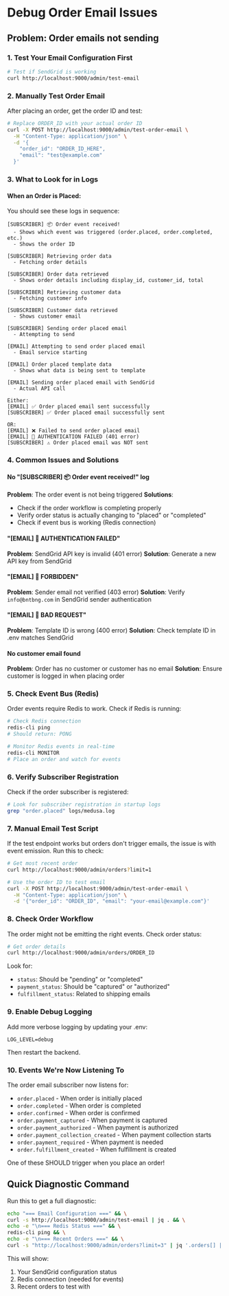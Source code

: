 # Debug Order Email Issues

## Problem: Order emails not sending

### 1. Test Your Email Configuration First
```bash
# Test if SendGrid is working
curl http://localhost:9000/admin/test-email
```

### 2. Manually Test Order Email
After placing an order, get the order ID and test:

```bash
# Replace ORDER_ID with your actual order ID
curl -X POST http://localhost:9000/admin/test-order-email \
  -H "Content-Type: application/json" \
  -d '{
    "order_id": "ORDER_ID_HERE",
    "email": "test@example.com"
  }'
```

### 3. What to Look for in Logs

#### When an Order is Placed:
You should see these logs in sequence:

```
[SUBSCRIBER] 📦 Order event received!
  - Shows which event was triggered (order.placed, order.completed, etc.)
  - Shows the order ID

[SUBSCRIBER] Retrieving order data
  - Fetching order details

[SUBSCRIBER] Order data retrieved
  - Shows order details including display_id, customer_id, total

[SUBSCRIBER] Retrieving customer data
  - Fetching customer info

[SUBSCRIBER] Customer data retrieved
  - Shows customer email

[SUBSCRIBER] Sending order placed email
  - Attempting to send

[EMAIL] Attempting to send order placed email
  - Email service starting

[EMAIL] Order placed template data
  - Shows what data is being sent to template

[EMAIL] Sending order placed email with SendGrid
  - Actual API call

Either:
[EMAIL] ✅ Order placed email sent successfully
[SUBSCRIBER] ✅ Order placed email successfully sent

OR:
[EMAIL] ❌ Failed to send order placed email
[EMAIL] 🔐 AUTHENTICATION FAILED (401 error)
[SUBSCRIBER] ⚠️ Order placed email was NOT sent
```

### 4. Common Issues and Solutions

#### No "[SUBSCRIBER] 📦 Order event received!" log
**Problem**: The order event is not being triggered
**Solutions**:
- Check if the order workflow is completing properly
- Verify order status is actually changing to "placed" or "completed"
- Check if event bus is working (Redis connection)

#### "[EMAIL] 🔐 AUTHENTICATION FAILED"
**Problem**: SendGrid API key is invalid (401 error)
**Solution**: Generate a new API key from SendGrid

#### "[EMAIL] 🚫 FORBIDDEN"
**Problem**: Sender email not verified (403 error)
**Solution**: Verify `info@bntbng.com` in SendGrid sender authentication

#### "[EMAIL] 📧 BAD REQUEST"
**Problem**: Template ID is wrong (400 error)
**Solution**: Check template ID in .env matches SendGrid

#### No customer email found
**Problem**: Order has no customer or customer has no email
**Solution**: Ensure customer is logged in when placing order

### 5. Check Event Bus (Redis)

Order events require Redis to work. Check if Redis is running:

```bash
# Check Redis connection
redis-cli ping
# Should return: PONG

# Monitor Redis events in real-time
redis-cli MONITOR
# Place an order and watch for events
```

### 6. Verify Subscriber Registration

Check if the order subscriber is registered:

```bash
# Look for subscriber registration in startup logs
grep "order.placed" logs/medusa.log
```

### 7. Manual Email Test Script

If the test endpoint works but orders don't trigger emails, the issue is with event emission. Run this to check:

```bash
# Get most recent order
curl http://localhost:9000/admin/orders?limit=1

# Use the order ID to test email
curl -X POST http://localhost:9000/admin/test-order-email \
  -H "Content-Type: application/json" \
  -d '{"order_id": "ORDER_ID", "email": "your-email@example.com"}'
```

### 8. Check Order Workflow

The order might not be emitting the right events. Check order status:

```bash
# Get order details
curl http://localhost:9000/admin/orders/ORDER_ID
```

Look for:
- `status`: Should be "pending" or "completed"
- `payment_status`: Should be "captured" or "authorized"
- `fulfillment_status`: Related to shipping emails

### 9. Enable Debug Logging

Add more verbose logging by updating your .env:

```env
LOG_LEVEL=debug
```

Then restart the backend.

### 10. Events We're Now Listening To

The order email subscriber now listens for:
- `order.placed` - When order is initially placed
- `order.completed` - When order is completed
- `order.confirmed` - When order is confirmed
- `order.payment_captured` - When payment is captured
- `order.payment_authorized` - When payment is authorized
- `order.payment_collection_created` - When payment collection starts
- `order.payment_required` - When payment is needed
- `order.fulfillment_created` - When fulfillment is created

One of these SHOULD trigger when you place an order!

## Quick Diagnostic Command

Run this to get a full diagnostic:

```bash
echo "=== Email Configuration ===" && \
curl -s http://localhost:9000/admin/test-email | jq . && \
echo -e "\n=== Redis Status ===" && \
redis-cli ping && \
echo -e "\n=== Recent Orders ===" && \
curl -s "http://localhost:9000/admin/orders?limit=3" | jq '.orders[] | {id, display_id, status, created_at}'
```

This will show:
1. Your SendGrid configuration status
2. Redis connection (needed for events)
3. Recent orders to test with